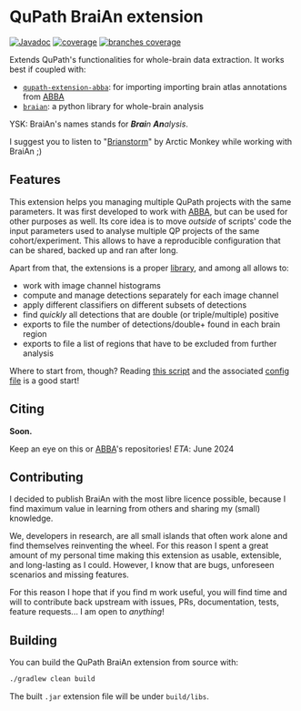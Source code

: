 <!--
SPDX-FileCopyrightText: 2024 Carlo Castoldi <carlo.castoldi@outlook.com>

SPDX-License-Identifier: CC0-1.0
-->
# QuPath BraiAn extension
[![Javadoc](https://img.shields.io/badge/JavaDoc-Online-green)](https://carlocastoldi.github.io/qupath-extension-braian/docs/)
[![coverage](https://img.shields.io/endpoint?url=https://raw.githubusercontent.com/carlocastoldi/qupath-extension-braian/badges/.github/badges/jacoco.json)](https://carlocastoldi.github.io/qupath-extension-braian/coverage/)
[![branches coverage](https://img.shields.io/endpoint?url=https://raw.githubusercontent.com/carlocastoldi/qupath-extension-braian/badges/.github/badges/branches.json)](https://carlocastoldi.github.io/qupath-extension-braian/coverage/)

Extends QuPath's functionalities for whole-brain data extraction. It works best if coupled with:
* [`qupath-extension-abba`](https://github.com/biop/qupath-extension-abba): for importing importing brain atlas annotations from [ABBA](https://abba-documentation.readthedocs.io/en/latest/)
* [`braian`](https://codeberg.org/SilvaLab/BraiAn): a python library for whole-brain analysis

YSK: BraiAn's names stands for _**Brai**n **An**alysis_.

I suggest you to listen to "[Brianstorm](https://en.wikipedia.org/wiki/Brianstorm)" by Arctic Monkey while working with BraiAn ;)


## Features

This extension helps you managing multiple QuPath projects with the same parameters.
It was first developed to work with [ABBA](https://abba-documentation.readthedocs.io/en/latest/), but can be used for other purposes as well.
Its core idea is to move _outside_ of scripts' code the input parameters used to analyse multiple QP projects of the same cohort/experiment.
This allows to have a reproducible configuration that can be shared, backed up and ran after long.

Apart from that, the extensions is a proper [library](https://carlocastoldi.github.io/qupath-extension-braian/docs/), and among all allows to:
- work with image channel histograms
- compute and manage detections separately for each image channel
- apply different classifiers on different subsets of detections
- find _quickly_ all detections that are double (or triple/multiple) positive
- exports to file the number of detections/double+ found in each brain region
- exports to file a list of regions that have to be excluded from further analysis

Where to start from, though? Reading [this script](https://github.com/carlocastoldi/qupath-extension-braian/blob/master/src/main/resources/scripts/compute_classify_overlap_export_exclude_detections.groovy) and the associated [config file](https://github.com/carlocastoldi/qupath-extension-braian/blob/master/BraiAn.yml) is a good start!

## Citing

**Soon.**

Keep an eye on this or [ABBA](https://github.com/biop/qupath-extension-abba)'s repositories! _ETA_: June 2024

## Contributing

I decided to publish BraiAn with the most libre licence possible, because I find maximum value in learning from others and sharing my (small) knowledge.

We, developers in research, are all small islands that often work alone and find themselves reinventing the wheel. For this reason I spent a great amount of my personal time making this extension as usable, extensible, and long-lasting as I could.
However, I know that are bugs, unforeseen scenarios and missing features.

For this reason I hope that if you find m work useful, you will find time and will to contribute back upstream with issues, PRs, documentation, tests, feature requests... I am open to _anything_!

## Building

You can build the QuPath BraiAn extension from source with:

```bash
./gradlew clean build
```

The built `.jar` extension file will be under `build/libs`.
